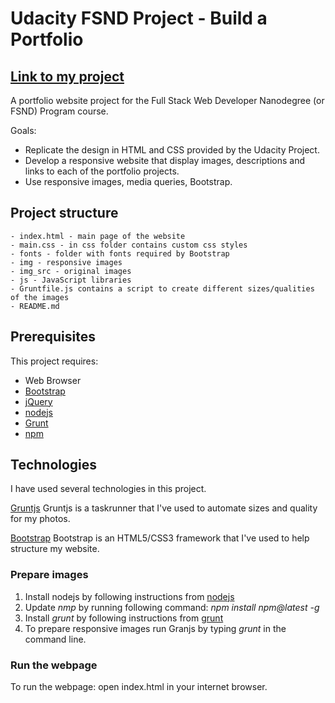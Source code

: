 
# Udacity FSND Project - Build a Portfolio

## [Link to my project](https://irsol.github.io/)

A portfolio website project for the Full Stack Web Developer Nanodegree (or FSND) Program course. 

Goals:
- Replicate the design in HTML and CSS provided by the Udacity Project. 
- Develop a responsive website that display images, descriptions and links to each of the portfolio projects. 
- Use responsive images, media queries, Bootstrap.

## Project structure

	- index.html - main page of the website
	- main.css - in css folder contains custom css styles
	- fonts - folder with fonts required by Bootstrap
	- img - responsive images
	- img_src - original images
	- js - JavaScript libraries
	- Gruntfile.js contains a script to create different sizes/qualities of the images
	- README.md

## Prerequisites 

This project requires:

- Web Browser
- [Bootstrap](https://getbootstrap.com/) 
- [jQuery](https://jquery.com/)
- [nodejs](https://nodejs.org/en/)
- [Grunt](https://gruntjs.com/)
- [npm](https://www.npmjs.com/)


## Technologies 

I have used several technologies in this project.


[Gruntjs](http://gruntjs.com/)
Gruntjs is a taskrunner that I've used to automate sizes and quality for my photos.

[Bootstrap](http://getbootstrap.com/)
Bootstrap is an HTML5/CSS3 framework that I've used to help structure my website.


### Prepare images

1. Install nodejs by following instructions from [nodejs](https://nodejs.org/en/download/)
2. Update *nmp* by running following command: _npm install npm@latest -g_
3. Install *grunt* by following instructions from [grunt](https://gruntjs.com/installing-grunt)
4. To prepare responsive images run Granjs by typing _grunt_ in the command line.

### Run the webpage

To run the webpage: open index.html in your internet browser.
